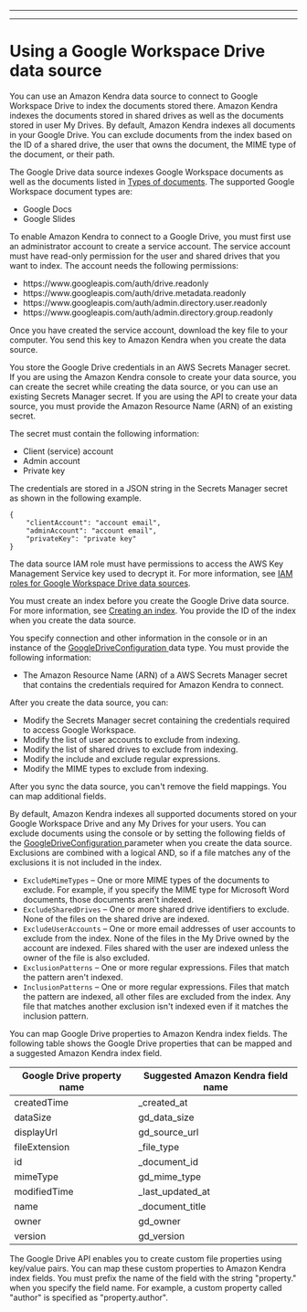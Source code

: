 --------

--------

# Using a Google Workspace Drive data source<a name="data-source-google-drive"></a>

You can use an Amazon Kendra data source to connect to Google Workspace Drive to index the documents stored there\. Amazon Kendra indexes the documents stored in shared drives as well as the documents stored in user My Drives\. By default, Amazon Kendra indexes all documents in your Google Drive\. You can exclude documents from the index based on the ID of a shared drive, the user that owns the document, the MIME type of the document, or their path\.

The Google Drive data source indexes Google Workspace documents as well as the documents listed in [Types of documents](index-document-types.md)\. The supported Google Workspace document types are: 
+ Google Docs
+ Google Slides

To enable Amazon Kendra to connect to a Google Drive, you must first use an administrator account to create a service account\. The service account must have read\-only permission for the user and shared drives that you want to index\. The account needs the following permissions:
+ https://www\.googleapis\.com/auth/drive\.readonly
+ https://www\.googleapis\.com/auth/drive\.metadata\.readonly
+ https://www\.googleapis\.com/auth/admin\.directory\.user\.readonly
+ https://www\.googleapis\.com/auth/admin\.directory\.group\.readonly

Once you have created the service account, download the key file to your computer\. You send this key to Amazon Kendra when you create the data source\.

You store the Google Drive credentials in an AWS Secrets Manager secret\. If you are using the Amazon Kendra console to create your data source, you can create the secret while creating the data source, or you can use an existing Secrets Manager secret\. If you are using the API to create your data source, you must provide the Amazon Resource Name \(ARN\) of an existing secret\.

The secret must contain the following information:
+ Client \(service\) account
+ Admin account
+ Private key

The credentials are stored in a JSON string in the Secrets Manager secret as shown in the following example\.

```
{
    "clientAccount": "account email",
    "adminAccount": "account email",
    "privateKey": "private key"
}
```

The data source IAM role must have permissions to access the AWS Key Management Service key used to decrypt it\. For more information, see [IAM roles for Google Workspace Drive data sources](iam-roles.md#iam-roles-ds-gd)\.

You must create an index before you create the Google Drive data source\. For more information, see [Creating an index](create-index.md)\. You provide the ID of the index when you create the data source\.

You specify connection and other information in the console or in an instance of the [ GoogleDriveConfiguration ](API_GoogleDriveConfiguration.md) data type\. You must provide the following information:
+ The Amazon Resource Name \(ARN\) of a AWS Secrets Manager secret that contains the credentials required for Amazon Kendra to connect\.

After you create the data source, you can:
+ Modify the Secrets Manager secret containing the credentials required to access Google Workspace\.
+ Modify the list of user accounts to exclude from indexing\.
+ Modify the list of shared drives to exclude from indexing\.
+ Modify the include and exclude regular expressions\.
+ Modify the MIME types to exclude from indexing\.

After you sync the data source, you can't remove the field mappings\. You can map additional fields\.

By default, Amazon Kendra indexes all supported documents stored on your Google Workspace Drive and any My Drives for your users\. You can exclude documents using the console or by setting the following fields of the [ GoogleDriveConfiguration ](API_GoogleDriveConfiguration.md) parameter when you create the data source\. Exclusions are combined with a logical AND, so if a file matches any of the exclusions it is not included in the index\.
+ `ExcludeMimeTypes` – One or more MIME types of the documents to exclude\. For example, if you specify the MIME type for Microsoft Word documents, those documents aren't indexed\.
+ `ExcludeSharedDrives` – One or more shared drive identifiers to exclude\. None of the files on the shared drive are indexed\.
+ `ExcludeUserAccounts` – One or more email addresses of user accounts to exclude from the index\. None of the files in the My Drive owned by the account are indexed\. Files shared with the user are indexed unless the owner of the file is also excluded\.
+ `ExclusionPatterns` – One or more regular expressions\. Files that match the pattern aren't indexed\.
+ `InclusionPatterns` – One or more regular expressions\. Files that match the pattern are indexed, all other files are excluded from the index\. Any file that matches another exclusion isn't indexed even if it matches the inclusion pattern\.

You can map Google Drive properties to Amazon Kendra index fields\. The following table shows the Google Drive properties that can be mapped and a suggested Amazon Kendra index field\.


| Google Drive property name | Suggested Amazon Kendra field name | 
| --- | --- | 
| createdTime | \_created\_at | 
| dataSize | gd\_data\_size | 
| displayUrl | gd\_source\_url | 
| fileExtension | \_file\_type | 
| id | \_document\_id | 
| mimeType | gd\_mime\_type | 
| modifiedTime | \_last\_updated\_at | 
| name | \_document\_title | 
| owner | gd\_owner | 
| version | gd\_version | 

The Google Drive API enables you to create custom file properties using key/value pairs\. You can map these custom properties to Amazon Kendra index fields\. You must prefix the name of the field with the string "property\." when you specify the field name\. For example, a custom property called "author" is specified as "property\.author"\.